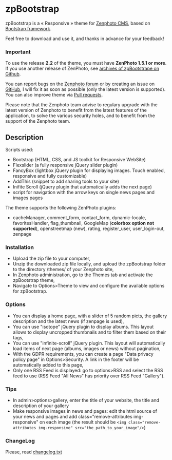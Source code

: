 zpBootstrap 
============

zpBootstrap is a « Responsive » theme for [Zenphoto CMS](http://www.zenphoto.org), based on [Bootstrap framework](http://getbootstrap.com/).

Feel free to download and use it, and thanks in advance for your feedback!

### Important
To use the release **2.2** of the theme, you must have **ZenPhoto 1.5.1 or more**.
If you use another release of ZenPhoto, see [archives of zpBootstrape on Github](https://github.com/vincent3569/zpBootstrap/releases).

You can report bugs on the [Zenphoto forum](http://www.zenphoto.org/support/) or by creating an issue on [GitHub](https://github.com/vincent3569/zpBootstrap/issues), I will fix it as soon as possible (only the latest version is supported). You can also improve theme via [Pull requests](https://github.com/vincent3569/zpBootstrap/pulls).

Please note that the Zenphoto team advise to regulary upgrade with the latest version of Zenphoto to benefit from the latest features of the application, to solve the various security holes, and to benefit from the support of the Zenphoto team.

Description
-----------

Scripts used:
- Bootstrap  (HTML, CSS, and JS toolkit for Responsive WebSite)
- Flexslider  (a fully responsive jQuery slider plugin)
- FancyBox  (lightbox jQuery plugin for displaying images. Touch enabled, responsive and fully customizable)
- AddThis  (snippet to add sharing tools to your site)
- Inifite Scroll  (jQuery plugin that automatically adds the next page)
- script for navigation with the arrow keys on single news pages and images pages

The theme supports the following ZenPhoto plugins:
- cacheManager, comment_form, contact_form, dynamic-locale, favoritesHandler, flag_thumbnail, GoogleMap (**colorbox option not supported**), openstreetmap (new), rating, register_user, user_login-out, zenpage

### Installation
- Upload the zip file to your computer,
- Unzip the downloaded zip file locally, and upload the zpBootstrap folder to the directory /themes/ of your Zenphoto site,
- In Zenphoto administration, go to the Themes tab and activate the zpBootstrap theme,
- Navigate to Options>Theme to view and configure the available options for zpBootstrap.

### Options
- You can display a home page, with a slider of 5 random picts, the gallery description and the latest news (if zenpage is used),
- You can use "isotope" jQuery plugin to display albums. This layout allows to display uncropped thumbnails and to filter them based on their tags,
- You can use "infinite-scroll" jQuery plugin. This layout will automatically load items of next page (albums, images or news) without pagination,
- With the GDPR requirements, you can create a page "Data privacy policy page" in Options>Security. A link in the footer will be automatically added to this page,
- Only one RSS Feed is displayed: go to options>RSS and select the RSS feed to use (RSS Feed "All News" has priority over RSS Feed "Gallery").

### Tips
- In admin>options>gallery, enter the title of your website, the title and description of your gallery
- Make responsive images in news and pages: edit the html source of your news and pages and add class="remove-attributes img-responsive" on each image (the result should be ```<img class="remove-attributes img-responsive" src="the_path_to_your_image"/>```)

### ChangeLog
Please, read [changelog.txt](https://github.com/vincent3569/zpBootstrap/blob/master/changelog.txt)
